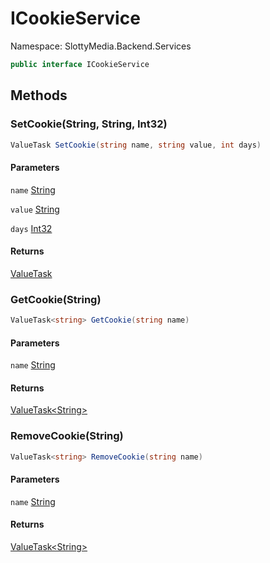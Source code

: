 # ICookieService

Namespace: SlottyMedia.Backend.Services

```csharp
public interface ICookieService
```

## Methods

### **SetCookie(String, String, Int32)**

```csharp
ValueTask SetCookie(string name, string value, int days)
```

#### Parameters

`name` [String](https://docs.microsoft.com/en-us/dotnet/api/system.string)<br>

`value` [String](https://docs.microsoft.com/en-us/dotnet/api/system.string)<br>

`days` [Int32](https://docs.microsoft.com/en-us/dotnet/api/system.int32)<br>

#### Returns

[ValueTask](https://docs.microsoft.com/en-us/dotnet/api/system.threading.tasks.valuetask)<br>

### **GetCookie(String)**

```csharp
ValueTask<string> GetCookie(string name)
```

#### Parameters

`name` [String](https://docs.microsoft.com/en-us/dotnet/api/system.string)<br>

#### Returns

[ValueTask&lt;String&gt;](https://docs.microsoft.com/en-us/dotnet/api/system.threading.tasks.valuetask-1)<br>

### **RemoveCookie(String)**

```csharp
ValueTask<string> RemoveCookie(string name)
```

#### Parameters

`name` [String](https://docs.microsoft.com/en-us/dotnet/api/system.string)<br>

#### Returns

[ValueTask&lt;String&gt;](https://docs.microsoft.com/en-us/dotnet/api/system.threading.tasks.valuetask-1)<br>
